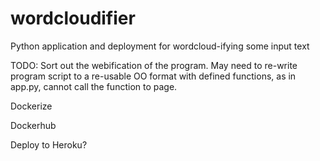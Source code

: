 # wordcloudifier
Python application and deployment for wordcloud-ifying some input text

TODO:
Sort out the webification of the program. May need to re-write program script to a re-usable OO format with defined functions, as in app.py, cannot call the function to page.

Dockerize

Dockerhub

Deploy to Heroku?
